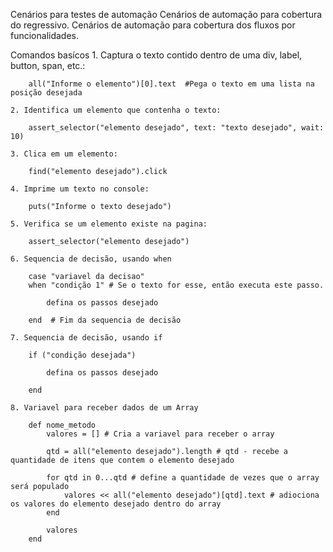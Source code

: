 Cenários para testes de automação
    Cenários de automação para cobertura do regressivo.
    Cenários de automação para cobertura dos fluxos por funcionalidades.

Comandos basícos
    1. Captura o texto contido dentro de uma div, label, button, span, etc.:
    
        all("Informe o elemento")[0].text  #Pega o texto em uma lista na posição desejada

    2. Identifica um elemento que contenha o texto:

        assert_selector("elemento desejado", text: "texto desejado", wait: 10)

    3. Clica em um elemento:

        find("elemento desejado").click

    4. Imprime um texto no console:

        puts("Informe o texto desejado")

    5. Verifica se um elemento existe na pagina:

        assert_selector("elemento desejado")

    6. Sequencia de decisão, usando when

        case "variavel da decisao"
        when "condição 1" # Se o texto for esse, então executa este passo.
            
            defina os passos desejado

        end  # Fim da sequencia de decisão
    
    7. Sequencia de decisão, usando if

        if ("condição desejada")

            defina os passos desejado

        end

    8. Variavel para receber dados de um Array

        def nome_metodo
            valores = [] # Cria a variavel para receber o array

            qtd = all("elemento desejado").length # qtd - recebe a quantidade de itens que contem o elemento desejado

            for qtd in 0...qtd # define a quantidade de vezes que o array será populado
                valores << all("elemento desejado")[qtd].text # adiociona os valores do elemento desejado dentro do array
            end
            
            valores
        end